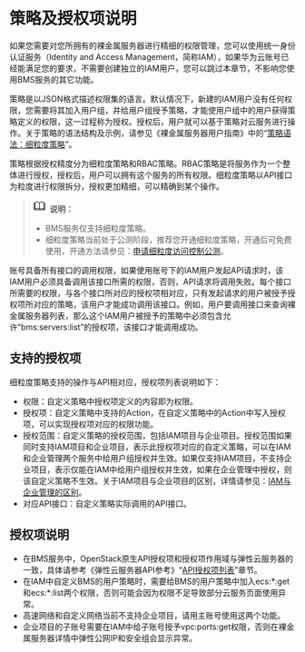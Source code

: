 # 策略及授权项说明<a name="ZH-CN_TOPIC_0169929480"></a>

如果您需要对您所拥有的裸金属服务器进行精细的权限管理，您可以使用统一身份认证服务（Identity and Access Management，简称IAM），如果华为云账号已经能满足您的要求，不需要创建独立的IAM用户，您可以跳过本章节，不影响您使用BMS服务的其它功能。

策略是以JSON格式描述权限集的语言。默认情况下，新建的IAM用户没有任何权限，您需要将其加入用户组，并给用户组授予策略，才能使用户组中的用户获得策略定义的权限，这一过程称为授权。授权后，用户就可以基于策略对云服务进行操作。关于策略的语法结构及示例，请参见《裸金属服务器用户指南》中的“[策略语法：细粒度策略](https://support.huaweicloud.com/usermanual-bms/zh-cn_topic_0170005210.html)”。

策略根据授权精度分为细粒度策略和RBAC策略。RBAC策略是将服务作为一个整体进行授权，授权后，用户可以拥有这个服务的所有权限。细粒度策略以API接口为粒度进行权限拆分，授权更加精细，可以精确到某个操作。

>![](public_sys-resources/icon-note.gif) **说明：**   
>-   BMS服务仅支持细粒度策略。  
>-   细粒度策略当前处于公测阶段，推荐您开通细粒度策略，开通后可免费使用，开通方法请参见：[申请细粒度访问控制公测](https://support.huaweicloud.com/usermanual-iam/iam_01_019.html)。  

账号具备所有接口的调用权限，如果使用账号下的IAM用户发起API请求时，该IAM用户必须具备调用该接口所需的权限，否则，API请求将调用失败。每个接口所需要的权限，与各个接口所对应的授权项相对应，只有发起请求的用户被授予授权项所对应的策略，该用户才能成功调用该接口。例如，用户要调用接口来查询裸金属服务器列表，那么这个IAM用户被授予的策略中必须包含允许“bms:servers:list”的授权项，该接口才能调用成功。

## 支持的授权项<a name="section134111338201010"></a>

细粒度策略支持的操作与API相对应，授权项列表说明如下：

-   权限：自定义策略中授权项定义的内容即为权限。
-   授权项：自定义策略中支持的Action，在自定义策略中的Action中写入授权项，可以实现授权项对应的权限功能。
-   授权范围：自定义策略的授权范围，包括IAM项目与企业项目。授权范围如果同时支持IAM项目和企业项目，表示此授权项对应的自定义策略，可以在IAM和企业管理两个服务中给用户组授权并生效。如果仅支持IAM项目，不支持企业项目，表示仅能在IAM中给用户组授权并生效，如果在企业管理中授权，则该自定义策略不生效。关于IAM项目与企业项目的区别，详情请参见：[IAM与企业管理的区别](https://support.huaweicloud.com/iam_faq/iam_01_0101.html)。
-   对应API接口：自定义策略实际调用的API接口。

## 授权项说明<a name="section1948185274519"></a>

-   在BMS服务中，OpenStack原生API授权项和授权项作用域与弹性云服务器的一致，具体请参考《弹性云服务器API参考》“[API授权项列表](https://support.huaweicloud.com/api-ecs/zh-cn_topic_0103071509.html)”章节。
-   在IAM中自定义BMS的用户策略时，需要给BMS的用户策略中加入ecs:\*:get和ecs:\*:list两个权限，否则可能会因为权限不足导致部分云服务页面使用异常。
-   高速网络和自定义网络当前不支持企业项目，请用主账号使用这两个功能。
-   企业项目的子账号需要在IAM中给子账号授予vpc:ports:get权限，否则在裸金属服务器详情中弹性公网IP和安全组会显示异常。

